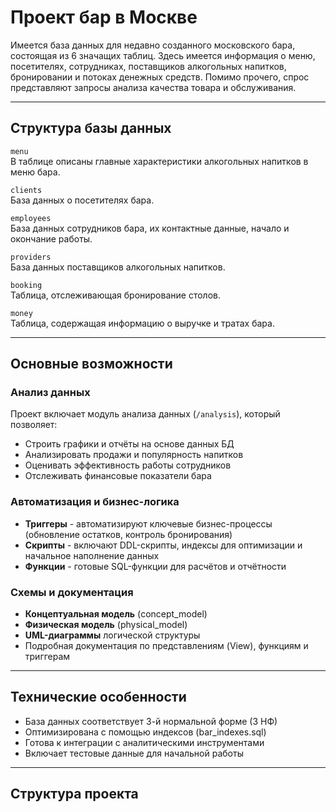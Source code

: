 # Проект бар в Москве 

Имеется база данных для недавно созданного московского бара, состоящая из 6 значащих таблиц. Здесь имеется информация о меню, посетителях, сотрудниках, поставщиков алкогольных напитков, бронировании и потоках денежных средств. Помимо прочего, спрос представляют запросы анализа качества товара и обслуживания.

---

## Структура базы данных

`menu`  
В таблице описаны главные характеристики алкогольных напитков в меню бара.

`clients`  
База данных о посетителях бара.

`employees`  
База данных сотрудников бара, их контактные данные, начало и окончание работы.

`providers`  
База данных поставщиков алкогольных напитков.

`booking`  
Таблица, отслеживающая бронирование столов.

`money`  
Таблица, содержащая информацию о выручке и тратах бара.

---

## Основные возможности

### Анализ данных
Проект включает модуль анализа данных (`/analysis`), который позволяет:
- Строить графики и отчёты на основе данных БД
- Анализировать продажи и популярность напитков
- Оценивать эффективность работы сотрудников
- Отслеживать финансовые показатели бара

### Автоматизация и бизнес-логика
- **Триггеры** - автоматизируют ключевые бизнес-процессы (обновление остатков, контроль бронирования)
- **Скрипты** - включают DDL-скрипты, индексы для оптимизации и начальное наполнение данных
- **Функции** - готовые SQL-функции для расчётов и отчётности

### Схемы и документация
- **Концептуальная модель** (concept_model)
- **Физическая модель** (physical_model)
- **UML-диаграммы** логической структуры
- Подробная документация по представлениям (View), функциям и триггерам

---

## Технические особенности
- База данных соответствует 3-й нормальной форме (3 НФ)
- Оптимизирована с помощью индексов (bar_indexes.sql)
- Готова к интеграции с аналитическими инструментами
- Включает тестовые данные для начальной работы

---

## Структура проекта